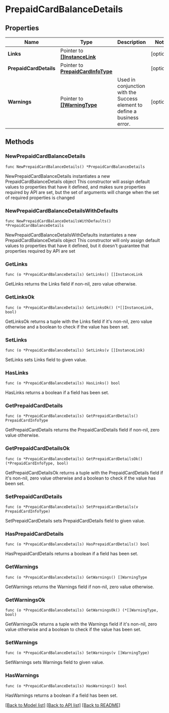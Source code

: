 # PrepaidCardBalanceDetails

## Properties

Name | Type | Description | Notes
------------ | ------------- | ------------- | -------------
**Links** | Pointer to [**[]InstanceLink**](InstanceLink.md) |  | [optional] 
**PrepaidCardDetails** | Pointer to [**PrepaidCardInfoType**](PrepaidCardInfoType.md) |  | [optional] 
**Warnings** | Pointer to [**[]WarningType**](WarningType.md) | Used in conjunction with the Success element to define a business error. | [optional] 

## Methods

### NewPrepaidCardBalanceDetails

`func NewPrepaidCardBalanceDetails() *PrepaidCardBalanceDetails`

NewPrepaidCardBalanceDetails instantiates a new PrepaidCardBalanceDetails object
This constructor will assign default values to properties that have it defined,
and makes sure properties required by API are set, but the set of arguments
will change when the set of required properties is changed

### NewPrepaidCardBalanceDetailsWithDefaults

`func NewPrepaidCardBalanceDetailsWithDefaults() *PrepaidCardBalanceDetails`

NewPrepaidCardBalanceDetailsWithDefaults instantiates a new PrepaidCardBalanceDetails object
This constructor will only assign default values to properties that have it defined,
but it doesn't guarantee that properties required by API are set

### GetLinks

`func (o *PrepaidCardBalanceDetails) GetLinks() []InstanceLink`

GetLinks returns the Links field if non-nil, zero value otherwise.

### GetLinksOk

`func (o *PrepaidCardBalanceDetails) GetLinksOk() (*[]InstanceLink, bool)`

GetLinksOk returns a tuple with the Links field if it's non-nil, zero value otherwise
and a boolean to check if the value has been set.

### SetLinks

`func (o *PrepaidCardBalanceDetails) SetLinks(v []InstanceLink)`

SetLinks sets Links field to given value.

### HasLinks

`func (o *PrepaidCardBalanceDetails) HasLinks() bool`

HasLinks returns a boolean if a field has been set.

### GetPrepaidCardDetails

`func (o *PrepaidCardBalanceDetails) GetPrepaidCardDetails() PrepaidCardInfoType`

GetPrepaidCardDetails returns the PrepaidCardDetails field if non-nil, zero value otherwise.

### GetPrepaidCardDetailsOk

`func (o *PrepaidCardBalanceDetails) GetPrepaidCardDetailsOk() (*PrepaidCardInfoType, bool)`

GetPrepaidCardDetailsOk returns a tuple with the PrepaidCardDetails field if it's non-nil, zero value otherwise
and a boolean to check if the value has been set.

### SetPrepaidCardDetails

`func (o *PrepaidCardBalanceDetails) SetPrepaidCardDetails(v PrepaidCardInfoType)`

SetPrepaidCardDetails sets PrepaidCardDetails field to given value.

### HasPrepaidCardDetails

`func (o *PrepaidCardBalanceDetails) HasPrepaidCardDetails() bool`

HasPrepaidCardDetails returns a boolean if a field has been set.

### GetWarnings

`func (o *PrepaidCardBalanceDetails) GetWarnings() []WarningType`

GetWarnings returns the Warnings field if non-nil, zero value otherwise.

### GetWarningsOk

`func (o *PrepaidCardBalanceDetails) GetWarningsOk() (*[]WarningType, bool)`

GetWarningsOk returns a tuple with the Warnings field if it's non-nil, zero value otherwise
and a boolean to check if the value has been set.

### SetWarnings

`func (o *PrepaidCardBalanceDetails) SetWarnings(v []WarningType)`

SetWarnings sets Warnings field to given value.

### HasWarnings

`func (o *PrepaidCardBalanceDetails) HasWarnings() bool`

HasWarnings returns a boolean if a field has been set.


[[Back to Model list]](../README.md#documentation-for-models) [[Back to API list]](../README.md#documentation-for-api-endpoints) [[Back to README]](../README.md)


